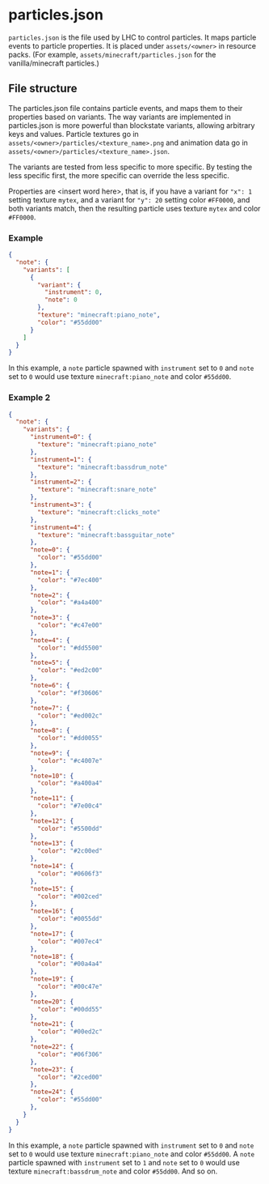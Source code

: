 # particles.json

`particles.json` is the file used by LHC to control particles. It maps particle events to particle properties.
It is placed under `assets/<owner>` in resource packs. (For example, `assets/minecraft/particles.json` for the vanilla/minecraft particles.)

## File structure

The particles.json file contains particle events, and maps them to their properties based on variants. The way variants are implemented in particles.json is more powerful than 
blockstate variants, allowing arbitrary keys and values. Particle textures go in `assets/<owner>/particles/<texture_name>.png` and animation data go in 
`assets/<owner>/particles/<texture_name>.json`.

The variants are tested from less specific to more specific. By testing the less specific first, the more specific can override the less specific.

Properties are \<insert word here\>, that is, if you have a variant for `"x": 1` setting texture `mytex`, and a variant for `"y": 20` setting color `#FF0000`, and both variants match, 
then the resulting particle uses texture `mytex` and color `#FF0000`.

### Example

```json
{
  "note": {
    "variants": [
      {
        "variant": {
          "instrument": 0,
          "note": 0
        },
        "texture": "minecraft:piano_note",
        "color": "#55dd00"
      }
    ]
  }
}
```

In this example, a `note` particle spawned with `instrument` set to `0` and `note` set to `0` would use texture `minecraft:piano_note` and color `#55dd00`.

### Example 2

```json
{
  "note": {
    "variants": {
      "instrument=0": {
        "texture": "minecraft:piano_note"
      },
      "instrument=1": {
        "texture": "minecraft:bassdrum_note"
      },
      "instrument=2": {
        "texture": "minecraft:snare_note"
      },
      "instrument=3": {
        "texture": "minecraft:clicks_note"
      },
      "instrument=4": {
        "texture": "minecraft:bassguitar_note"
      },
      "note=0": {
        "color": "#55dd00"
      },
      "note=1": {
        "color": "#7ec400"
      },
      "note=2": {
        "color": "#a4a400"
      },
      "note=3": {
        "color": "#c47e00"
      },
      "note=4": {
        "color": "#dd5500"
      },
      "note=5": {
        "color": "#ed2c00"
      },
      "note=6": {
        "color": "#f30606"
      },
      "note=7": {
        "color": "#ed002c"
      },
      "note=8": {
        "color": "#dd0055"
      },
      "note=9": {
        "color": "#c4007e"
      },
      "note=10": {
        "color": "#a400a4"
      },
      "note=11": {
        "color": "#7e00c4"
      },
      "note=12": {
        "color": "#5500dd"
      },
      "note=13": {
        "color": "#2c00ed"
      },
      "note=14": {
        "color": "#0606f3"
      },
      "note=15": {
        "color": "#002ced"
      },
      "note=16": {
        "color": "#0055dd"
      },
      "note=17": {
        "color": "#007ec4"
      },
      "note=18": {
        "color": "#00a4a4"
      },
      "note=19": {
        "color": "#00c47e"
      },
      "note=20": {
        "color": "#00dd55"
      },
      "note=21": {
        "color": "#00ed2c"
      },
      "note=22": {
        "color": "#06f306"
      },
      "note=23": {
        "color": "#2ced00"
      },
      "note=24": {
        "color": "#55dd00"
      },
    }
  }
}
```

In this example, a `note` particle spawned with `instrument` set to `0` and `note` set to `0` would use texture `minecraft:piano_note` and color `#55dd00`. A `note` particle spawned 
with `instrument` set to `1` and `note` set to `0` would use texture `minecraft:bassdrum_note` and color `#55dd00`. And so on.
